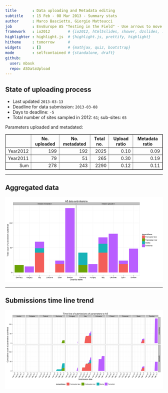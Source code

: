 ```yaml
---
title       : Data uploading and Metadata editing
subtitle    : 15 Feb - 08 Mar 2013 - Summary stats
author      : Marco Bascietto, Giorgio Matteucci
job         : EnvEurope A5 "Testing in the Field" - Use arrows to move between slides
framework   : io2012        # {io2012, html5slides, shower, dzslides, ...}
highlighter : highlight.js  # {highlight.js, prettify, highlight}
hitheme     : tomorrow      # 
widgets     : []            # {mathjax, quiz, bootstrap}
mode        : selfcontained # {standalone, draft}
github:
  user: mbask
  repo: A5DataUpload
---
```













## State of uploading process

* Last updated ``2013-03-13``
* Deadline for data submission: `2013-03-08`
* Days to deadline: ``-5``
* Total number of sites sampled in 2012: ``61``; sub-sites: ``65``

Parameters uploaded and metadated:
<!-- html table generated in R 2.15.3 by xtable 1.7-0 package -->
<!-- Wed Mar 13 12:45:47 2013 -->
<TABLE border=1>
<TR> <TH>  </TH> <TH> No. uploaded </TH> <TH> No. metadated </TH> <TH> Total no. </TH> <TH> Upload ratio </TH> <TH> Metadata ratio </TH>  </TR>
  <TR> <TD align="right"> Year2012 </TD> <TD align="right"> 199 </TD> <TD align="right"> 192 </TD> <TD align="right"> 2025 </TD> <TD align="right"> 0.10 </TD> <TD align="right"> 0.09 </TD> </TR>
  <TR> <TD align="right"> Year2011 </TD> <TD align="right">  79 </TD> <TD align="right">  51 </TD> <TD align="right"> 265 </TD> <TD align="right"> 0.30 </TD> <TD align="right"> 0.19 </TD> </TR>
  <TR> <TD align="right"> Sum </TD> <TD align="right"> 278 </TD> <TD align="right"> 243 </TD> <TD align="right"> 2290 </TD> <TD align="right"> 0.12 </TD> <TD align="right"> 0.11 </TD> </TR>
   </TABLE>





---

## Aggregated data

![plot of chunk aggrDataByDomain](figure/A5DAMU-1aggrDataByDomain.png) 


---

## Submissions time line trend
 

![plot of chunk timeLineChart](figure/A5DAMU-1timeLineChart.png) 








